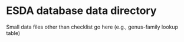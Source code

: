 # ESDA database data directory

Small data files other than checklist go here (e.g., genus-family lookup table)
